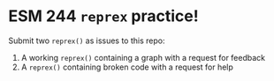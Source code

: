 # ESM 244 `reprex` practice!

Submit two `reprex()` as issues to this repo: 

1. A working `reprex()` containing a graph with a request for feedback
2. A `reprex()` containing broken code with a request for help
